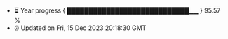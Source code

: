 - ⏳ Year progress { ████████████████████████████▁▁ } 95.57 %
- ⏰ Updated on Fri, 15 Dec 2023 20:18:30 GMT

